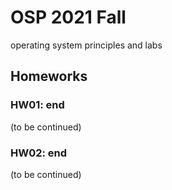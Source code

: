 # OSP 2021 Fall
operating system principles and labs

## Homeworks

### HW01: end
(to be continued) 

### HW02: end
(to be continued) 
